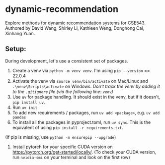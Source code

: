 # dynamic-recommendation
Explore methods for dynamic recommendation systems for CSE543. Authored by David Wang, Shirley Li, Kathleen Weng, Donghong Cai, Xinhang Yuan.


## Setup:

During development, let's use a consistent set of packages.
1. Create a venv via `python -m venv venv`. I'm using `pip --version` == 22.0.4
2. Activate the venv via `source venv/bin/activate` on Mac/Linux and `.\venv\Scripts\activate` on Windows. 
   *Don't track the venv by adding it to the `.gitignore` file (via the following line: `venv`)*
3. Use `uv` for package handling. It should exist in the venv, but if it doesn't, `pip install uv`.
4. Run `uv init` 
5. To add new requirements / packages, run `uv add <package>`, e.g. `uv add pandas`
6. To install all the packages in pyproject.toml, run `uv sync`. This is the equivalent of using `pip install -r requirements.txt`.

(If pip is missing, use `python -m ensurepip --upgrade`)


1. Install pytorch for your specific CUDA version on https://pytorch.org/get-started/locally/. 
   (To check your CUDA version, run `nvidia-smi` on your terminal and look on the first row)
